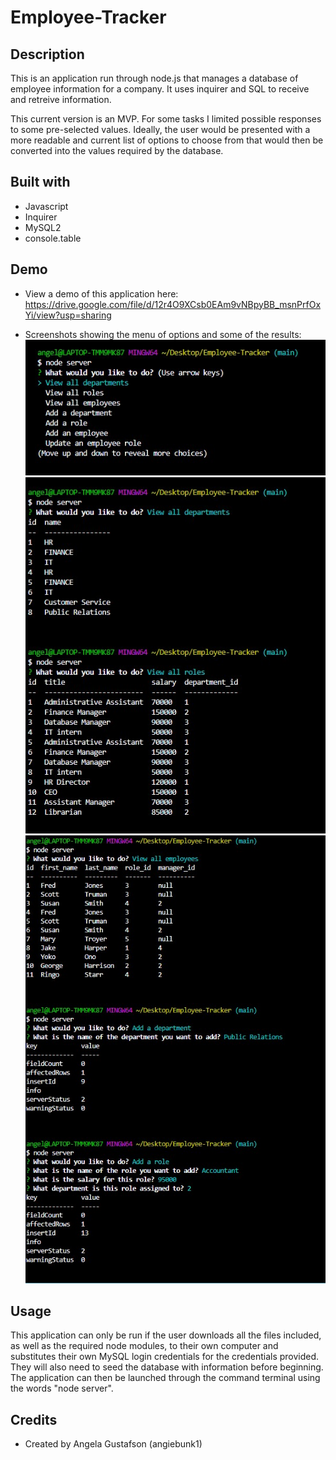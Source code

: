 # Employee-Tracker

## Description

This is an application run through node.js that manages a database of employee information for a company.  It uses inquirer and SQL to receive and retreive information.

This current version is an MVP.  For some tasks I limited possible responses to some pre-selected values.  Ideally, the user would be presented with a more readable and current list of options to choose from that would then be converted into the values required by the database.  

## Built with

-  Javascript
-  Inquirer
-  MySQL2
-  console.table

## Demo

-  View a demo of this application here: https://drive.google.com/file/d/12r4O9XCsb0EAm9vNBpyBB_msnPrfOxYi/view?usp=sharing

-  Screenshots showing the menu of options and some of the results:
![menu](./tableofcontents.jpg)
![results1](./results1.jpg)
![results2](./results2.jpg)

## Usage 

This application can only be run if the user downloads all the files included, as well as the required node modules, to their own computer and substitutes their own MySQL login credentials for the credentials provided.  They will also need to seed the database with information before beginning.  The application can then be launched through the command terminal using the words "node server".  

## Credits
-  Created by Angela Gustafson (angiebunk1)